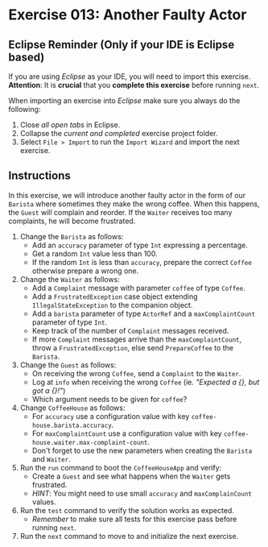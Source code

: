 # Exercise 013: Another Faulty Actor

## Eclipse Reminder (Only if your IDE is Eclipse based)

If you are using *Eclipse* as your IDE, you will need to import this exercise. **Attention**: It is **crucial** that you **complete this exercise** before running `next`.

When importing an exercise into *Eclipse* make sure you always do the following:

1. Close *all open tabs* in Eclipse.
2. Collapse the *current and completed* exercise project folder.
3. Select `File > Import` to run the `Import Wizard` and import the next exercise.

## Instructions

In this exercise, we will introduce another faulty actor in the form of our `Barista` where sometimes they make the wrong coffee. When this happens, the `Guest` will complain and reorder. If the `Waiter` receives too many complaints, he will become frustrated.

1. Change the `Barista` as follows:
    - Add an `accuracy` parameter of type `Int` expressing a percentage.
    - Get a random `Int` value less than 100.
    - If the random `Int` is less than `accuracy`, prepare the correct `Coffee` otherwise prepare a wrong one.
2. Change the `Waiter` as follows:
    - Add a `Complaint` message with parameter `coffee` of type `Coffee`.
    - Add a `FrustratedException` case object extending `IllegalStateException` to the companion object.
    - Add a `barista` parameter of type `ActorRef` and a `maxComplaintCount` parameter of type `Int`.
    - Keep track of the number of `Complaint` messages received.
    - If more `Complaint` messages arrive than the `maxComplaintCount`, throw a `FrustratedException`, else send `PrepareCoffee` to the `Barista`.
3. Change the `Guest` as follows:
    - On receiving the wrong `Coffee`, send a `Complaint` to the `Waiter`.
    - Log at `info` when receiving the wrong `Coffee` (ie. *"Expected a {}, but got a {}!"*)
    - Which argument needs to be given for `coffee`?
4. Change `CoffeeHouse` as follows:
    - For `accuracy` use a configuration value with key `coffee-house.barista.accuracy`.
    - For `maxComplaintCount` use a configuration value with key `coffee-house.waiter.max-complaint-count`.
    - Don't forget to use the new parameters when creating the `Barista` and `Waiter`.
5. Run the `run` command to boot the `CoffeeHouseApp` and verify:
    - Create a `Guest` and see what happens when the `Waiter` gets frustrated.
    - *HINT*: You might need to use small `accuracy` and `maxComplainCount` values.
6. Run the `test` command to verify the solution works as expected.
    - *Remember* to make sure all tests for this exercise pass before running `next`.
7. Run the `next` command to move to and initialize the next exercise.
